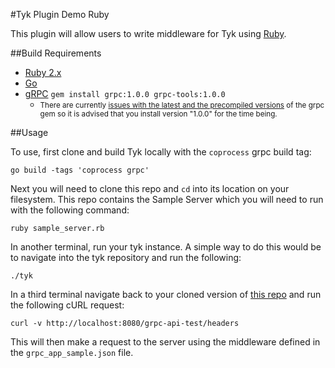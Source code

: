#Tyk Plugin Demo Ruby

This plugin will allow users to write middleware for Tyk using [Ruby](https://www.ruby-lang.org).


##Build Requirements

* [Ruby 2.x](https://www.ruby-lang.org)
* [Go](https://golang.org/)
* [gRPC](https://www.grpc.io/) `gem install grpc:1.0.0 grpc-tools:1.0.0`
    * <small>There are currently [issues with the latest and the precompiled versions](https://github.com/grpc/grpc/issues/7727) of the grpc gem so it is advised that you install version "1.0.0" for the time being.</small>


##Usage

To use, first clone and build Tyk locally with the `coprocess` grpc build tag:

    go build -tags 'coprocess grpc'

Next you will need to clone this repo and `cd` into its location on your filesystem. This repo contains the Sample Server which you will need to run with the following command:

    ruby sample_server.rb

In another terminal, run your tyk instance. A simple way to do this would be to navigate into the tyk repository and run the following:

    ./tyk

In a third terminal navigate back to your cloned version of [this repo](https://github.com/TykTechnologies/tyk-plugin-demo-ruby) and run the following cURL request:

    curl -v http://localhost:8080/grpc-api-test/headers

This will then make a request to the server using the middleware defined in the `grpc_app_sample.json` file.
